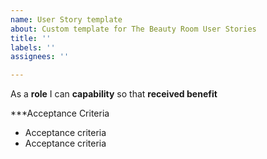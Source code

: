 ```yaml
---
name: User Story template
about: Custom template for The Beauty Room User Stories
title: ''
labels: ''
assignees: ''

---
```


As a **role** I can **capability** so that **received benefit**

***Acceptance Criteria

- Acceptance criteria
- Acceptance criteria
